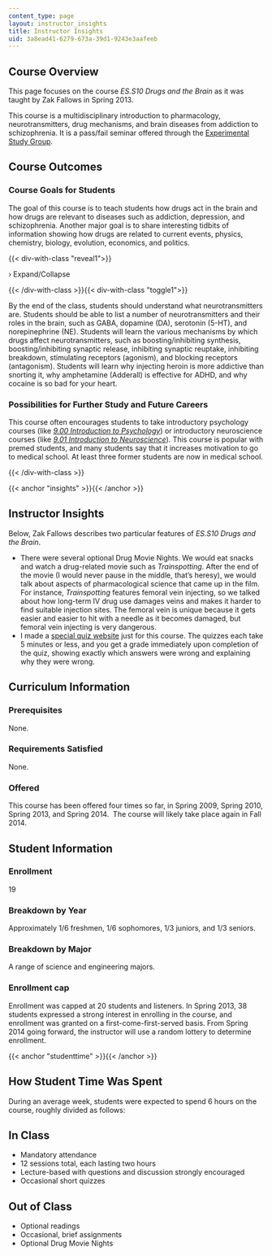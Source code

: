 ```yaml
---
content_type: page
layout: instructor_insights
title: Instructor Insights
uid: 3a8ead41-6279-673a-39d1-9243e3aafeeb
---
```


Course Overview
---------------

This page focuses on the course _ES.S10 Drugs and the Brain_ as it was taught by Zak Fallows in Spring 2013.

This course is a multidisciplinary introduction to pharmacology, neurotransmitters, drug mechanisms, and brain diseases from addiction to schizophrenia. It is a pass/fail seminar offered through the [Experimental Study Group](http://esg.mit.edu).

Course Outcomes
---------------

### Course Goals for Students

The goal of this course is to teach students how drugs act in the brain and how drugs are relevant to diseases such as addiction, depression, and schizophrenia. Another major goal is to share interesting tidbits of information showing how drugs are related to current events, physics, chemistry, biology, evolution, economics, and politics.

{{< div-with-class "reveal1">}}

› Expand/Collapse

{{< /div-with-class >}}{{< div-with-class "toggle1">}}

By the end of the class, students should understand what neurotransmitters are. Students should be able to list a number of neurotransmitters and their roles in the brain, such as GABA, dopamine (DA), serotonin (5-HT), and norepinephrine (NE). Students will learn the various mechanisms by which drugs affect neurotransmitters, such as boosting/inhibiting synthesis, boosting/inhibiting synaptic release, inhibiting synaptic reuptake, inhibiting breakdown, stimulating receptors (agonism), and blocking receptors (antagonism). Students will learn why injecting heroin is more addictive than snorting it, why amphetamine (Adderall) is effective for ADHD, and why cocaine is so bad for your heart.

### Possibilities for Further Study and Future Careers

This course often encourages students to take introductory psychology courses (like [_9.00 Introduction to Psychology_](/courses/9-00sc-introduction-to-psychology-fall-2011)) or introductory neuroscience courses (like [_9.01 Introduction to Neuroscience_](/courses/9-01-introduction-to-neuroscience-fall-2007)). This course is popular with premed students, and many students say that it increases motivation to go to medical school. At least three former students are now in medical school.

{{< /div-with-class >}}

{{< anchor "insights" >}}{{< /anchor >}}

Instructor Insights
-------------------

Below, Zak Fallows describes two particular features of _ES.S10 Drugs and the Brain_.

*   There were several optional Drug Movie Nights. We would eat snacks and watch a drug-related movie such as _Trainspotting_. After the end of the movie (I would never pause in the middle, that’s heresy), we would talk about aspects of pharmacological science that came up in the film. For instance, _Trainspotting_ features femoral vein injecting, so we talked about how long-term IV drug use damages veins and makes it harder to find suitable injection sites. The femoral vein is unique because it gets easier and easier to hit with a needle as it becomes damaged, but femoral vein injecting is very dangerous.
*   I made a [special quiz website](http://datb.mit.edu/) just for this course. The quizzes each take 5 minutes or less, and you get a grade immediately upon completion of the quiz, showing exactly which answers were wrong and explaining why they were wrong.

Curriculum Information
----------------------

### Prerequisites

None.

### Requirements Satisfied

None.

### Offered

This course has been offered four times so far, in Spring 2009, Spring 2010, Spring 2013, and Spring 2014.  The course will likely take place again in Fall 2014. 

Student Information
-------------------

### Enrollment

19

### Breakdown by Year

Approximately 1/6 freshmen, 1/6 sophomores, 1/3 juniors, and 1/3 seniors.

### Breakdown by Major

A range of science and engineering majors.

### Enrollment cap

Enrollment was capped at 20 students and listeners. In Spring 2013, 38 students expressed a strong interest in enrolling in the course, and enrollment was granted on a first-come-first-served basis. From Spring 2014 going forward, the instructor will use a random lottery to determine enrollment. 

{{< anchor "studenttime" >}}{{< /anchor >}}

How Student Time Was Spent
--------------------------

During an average week, students were expected to spend 6 hours on the course, roughly divided as follows:

In Class
--------

*   Mandatory attendance
*   12 sessions total, each lasting two hours
*   Lecture-based with questions and discussion strongly encouraged
*   Occasional short quizzes

Out of Class
------------

*   Optional readings
*   Occasional, brief assignments
*   Optional Drug Movie Nights